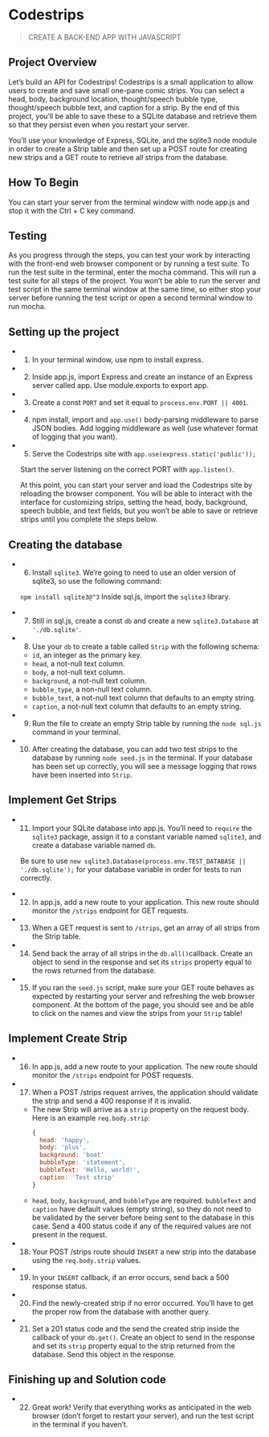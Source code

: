 # Codestrips
> CREATE A BACK-END APP WITH JAVASCRIPT

## Project Overview

Let’s build an API for Codestrips! Codestrips is a small application to allow users to create and save small one-pane comic strips. You can select a head, body, background location, thought/speech bubble type, thought/speech bubble text, and caption for a strip. By the end of this project, you’ll be able to save these to a SQLite database and retrieve them so that they persist even when you restart your server.

You’ll use your knowledge of Express, SQLite, and the sqlite3 node module in order to create a Strip table and then set up a POST route for creating new strips and a GET route to retrieve all strips from the database.

## How To Begin

You can start your server from the terminal window with node app.js and stop it with the Ctrl + C key command.

## Testing

As you progress through the steps, you can test your work by interacting with the front-end web browser component or by running a test suite. To run the test suite in the terminal, enter the mocha command. This will run a test suite for all steps of the project. You won’t be able to run the server and test script in the same terminal window at the same time, so either stop your server before running the test script or open a second terminal window to run mocha.

## Setting up the project

- 1. In your terminal window, use npm to install express.

- 2. Inside app.js, import Express and create an instance of an Express server called app. Use module.exports to export app.

- 3. Create a const `PORT` and set it equal to `process.env.PORT || 4001`.

- 4. npm install, import and `app.use()` body-parsing middleware to parse JSON bodies. Add logging middleware as well (use whatever format of logging that you want).

- 5. Serve the Codestrips site with `app.use(express.static('public'));`

  Start the server listening on the correct PORT with `app.listen()`.

  At this point, you can start your server and load the Codestrips site by reloading the browser component. You will be able to interact with the interface for customizing strips, setting the head, body, background, speech bubble, and text fields, but you won’t be able to save or retrieve strips until you complete the steps below.

## Creating the database

- 6. Install `sqlite3`. We’re going to need to use an older version of sqlite3, so use the following command:

  `npm install sqlite3@^3`
  Inside sql.js, import the `sqlite3` library.

- 7. Still in sql.js, create a const `db` and create a new `sqlite3.Database` at `'./db.sqlite'`.

- 8. Use your `db` to create a table called `Strip` with the following schema:

  - `id`, an integer as the primary key.
  - `head`, a not-null text column.
  - `body`, a not-null text column.
  - `background`, a not-null text column.
  - `bubble_type`, a non-null text column.
  - `bubble_text`, a not-null text column that defaults to an empty string.
  - `caption`, a not-null text column that defaults to an empty string.

- 9. Run the file to create an empty Strip table by running the `node sql.js` command in your terminal.

- 10. After creating the database, you can add two test strips to the database by running `node seed.js` in the terminal. If your database has been set up correctly, you will see a message logging that rows have been inserted into `Strip`.

## Implement Get Strips

- 11. Import your SQLite database into app.js. You’ll need to `require` the `sqlite3` package, assign it to a constant variable named `sqlite3`, and create a database variable named `db`.

  Be sure to use
    `new sqlite3.Database(process.env.TEST_DATABASE || './db.sqlite');`
  for your database variable in order for tests to run correctly.

- 12. In app.js, add a new route to your application. This new route should monitor the `/strips` endpoint for GET requests.

- 13. When a GET request is sent to `/strips`, get an array of all strips from the Strip table.

- 14. Send back the array of all strips in the `db.all()`callback. Create an object to send in the response and set its `strips` property equal to the rows returned from the database.

- 15. If you ran the `seed.js` script, make sure your GET route behaves as expected by restarting your server and refreshing the web browser component. At the bottom of the page, you should see and be able to click on the names and view the strips from your `Strip` table!

## Implement Create Strip

- 16. In app.js, add a new route to your application. The new route should monitor the `/strips` endpoint for POST requests.

- 17. When a POST /strips request arrives, the application should validate the strip and send a 400 response if it is invalid.

  - The new Strip will arrive as a `strip` property on the request body. Here is an example `req.body.strip`:
    ```js
    {
      head: 'happy',
      body: 'plus',
      background: 'boat'
      bubbleType: 'statement',
      bubbleText: 'Hello, world!',
      caption: 'Test strip'
    }
    ```
  - `head`, `body`, `background`, and `bubbleType` are required. `bubbleText` and `caption` have default values (empty string), so they do not need to be validated by the server before being sent to the database in this case. Send a 400 status code if any of the required values are not present in the request.

- 18. Your POST /strips route should `INSERT` a new strip into the database using the `req.body.strip` values.

- 19. In your `INSERT` callback, if an error occurs, send back a 500 response status.

- 20. Find the newly-created strip if no error occurred. You’ll have to get the proper row from the database with another query.

- 21. Set a 201 status code and the send the created strip inside the callback of your `db.get()`. Create an object to send in the response and set its `strip` property equal to the strip returned from the database. Send this object in the response.

## Finishing up and Solution code

- 22. Great work! Verify that everything works as anticipated in the web browser (don’t forget to restart your server), and run the test script in the terminal if you haven’t.